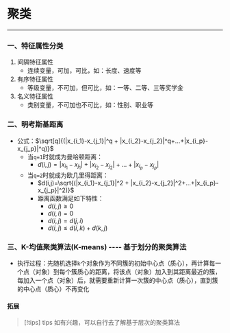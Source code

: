 # 聚类

---

### 一、特征属性分类

1. 间隔特征属性
	- 连续变量，可加，可比，如：长度、速度等
2. 有序特征属性
	- 等级变量，不可加，但可比，如：一等、二等、三等奖学金
3. 名义特征属性
	- 类别变量，不可加也不可比，如：性别、职业等

### 二、明考斯基距离

- 公式：$\sqrt[q]{(|x_{i_1}-x_{j_1}|^q + |x_{i_2}-x_{j_2}|^q+...+|x_{i_p}-x_{j_p}|^q)}$
	- 当`q=1`时就成为曼哈顿距离：
		- $d(i,j)=|x_{i_1}-x_{j_1}| + |x_{i_2}-x_{j_2}|+...+|x_{i_p}-x_{j_p}|$
	- 当`q=2`时就成为欧几里得距离：
		- $d(i,j)=\sqrt{(|x_{i_1}-x_{j_1}|^2 + |x_{i_2}-x_{j_2}|^2+...+|x_{i_p}-x_{j_p}|^2)}$
		- 距离函数满足如下特性：
			- $d(i,j)\geq 0$
			- $d(i,i)=0$
			- $d(i,j)=d(j,i)$
			- $d(i,j)\leq d(i,k)+d(k,j)$
### 三、K-均值聚类算法(K-means) ---- 基于划分的聚类算法

- 执行过程：先随机选择`k`个对象作为不同簇的初始中心点（质心），再计算每一个点（对象）到每个簇质心的距离，将该点（对象）加入到其距离最近的簇，每加入一个点（对象）后，就需要重新计算一次簇的中心点（质心），直到簇的中心点（质心）不再变化

#### 拓展

>[!tips] tips
>如有兴趣，可以自行去了解基于层次的聚类算法
